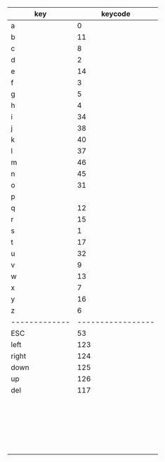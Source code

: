 |		key		|		keycode		|
| -------------	| ----------------- |
|		a		|		0			|
|		b		|		11			|
|		c		|		8			|
|		d		|		2			|
|		e		|		14			|
|		f		|		3			|
|		g		|		5			|
|		h		|		4			|
|		i		|		34			|
|		j		|		38			|
|		k		|		40			|
|		l		|		37			|
|		m		|		46			|
|		n		|		45			|
|		o		|		31			|
|		p		|					|
|		q		|		12			|
|		r		|		15			|
|		s		|		1			|
|		t		|		17			|
|		u		|		32			|
|		v		|		9			|
|		w		|		13			|
|		x		|		7			|
|		y		|		16			|
|		z		|		6			|
| -------------	| ----------------- |
|		ESC		|		53			|
|		left	|		123			|
|		right	|		124			|
|		down	|		125			|
|		up		|		126			|
|		del		|		117			|
|				|					|
|				|					|
|				|					|
|				|					|
|				|					|
|				|					|
|				|					|
|				|					|
|				|					|
|				|					|
|				|					|
|				|					|
|				|					|
|				|					|
|				|					|
|				|					|
|				|					|
|				|					|
|				|					|
|				|					|
|				|					|
|				|					|